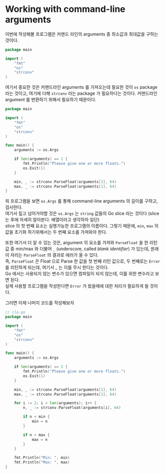 # Working with command-line arguments

이번에 작성해볼 프로그램은 커맨드 라인의 arguments 중 최소값과 최대값을 구하는 것이다.  

```go
package main

import (
	"fmt"
	"os"
	"strconv"
)
```

여기서 중요한 것은 커맨드라인 arguments 를 가져오는데 필요한 것이 `os` package 라는 것이고, 여기에 더해 `strconv` 라는 package 가 필요하다는 것이다.
커맨드라인 argument 를 변환하기 위해서 필요하기 때문이다.  

```go
package main

import (
	"fmt"
	"os"
	"strconv"
)

func main() {
	arguments := os.Args

	if len(arguments) == 1 {
		fmt.Println("Please give one or more floats.")
		os.Exit(1)
	}

	min, _ := strconv.ParseFloat(arguments[1], 64)
	max, _ := strconv.ParseFloat(arguments[1], 64)
}
```

위 프로그램을 보면 `os.Args` 를 통해 command-line arguments 의 길이를 구하고, 검사한다.    
여기서 짚고 넘어가야할 것은 `os.Args` 는 `string` 값들의 Go slice 라는 것이다 (slice 는 후에 자세히 알아본다. 배열이라고 생각하자 일단)  
slice 의 첫 번째 요소는 실행가능한 프로그램의 이름이다. 그렇기 때문에, `min`, `max` 의 값을 초기화 하기위해서는 두 번째 요소를 가져와야 한다.  

또한 여기서 더 알 수 있는 것은, argument 의 요소를 가져와 `ParseFloat` 을 한 리턴 값 중 min/max 와 더불어 `_` (underscore, called *blank identifier*) 가 있는데, 원래 이 자리는 `ParseFloat` 의 결과로 에러가 올 수 있다.  
즉, `ParseFloat` 은 Float 으로 Parse 한 값을 첫 번째 리턴 값으로, 두 번째로는 `Error` 를 리턴하게 되는데, 여기서 _ 는 이를 무시 한다는 것이다.  
Go 에서는 사용되지 않는 변수가 있으면  컴파일이 되지 않는데, 이를 위한 변수라고 보면 된다.  
실제 사용할 프로그램을 작성한다면 `Error` 가 왔을때에 대한 처리가 필요하게 될 것이다.

그러면 이제 나머지 코드를 작성해보자

```go
// cla.go
package main

import (
	"fmt"
	"os"
	"strconv"
)

func main() {
	arguments := os.Args

	if len(arguments) == 1 {
		fmt.Println("Please give one or more floats.")
		os.Exit(1)
	}

	min, _ := strconv.ParseFloat(arguments[1], 64)
	max, _ := strconv.ParseFloat(arguments[1], 64)

	for i := 2; i < len(arguments); i++ {
		n, _ := strconv.ParseFloat(arguments[i], 64)

		if n < min {
			min = n
		}

		if n > max {
			max = n
		}
	}

	fmt.Println("Min: ", min)
	fmt.Println("Max: ", max)
}
```